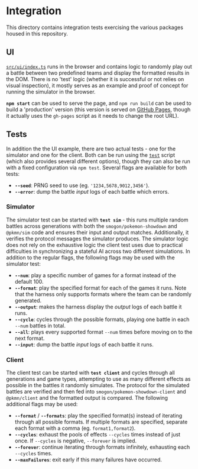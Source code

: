 # Integration

This directory contains integration tests exercising the various packages housed in this repository.

## UI

[`src/ui/index.ts`](src/ui/index.ts) runs in the browser and contains logic to randomly play out a
battle between two predefined teams and display the formatted results in the DOM. There is no 'test'
logic (whether it is successful or not relies on visual inspection), it mostly serves as an example
and proof of concept for running the simulator in the browser.

**`npm start`** can be used to serve the page, and `npm run build` can be used to build a 'production'
version (this version is served on [GitHub Pages](https://pkmn.github.io/ps/integration/), though
it actually uses the `gh-pages` script as it needs to change the root URL).

## Tests

In addition the the UI example, there are two actual tests - one for the simulator and one for the
client. Both can be run using the [`test`](test) script (which also provides several different
options), though they can also be run with a fixed configuration via `npm test`. Several flags are
available for both tests:

- **`--seed`**: PRNG seed to use (eg. `'1234,5678,9012,3456'`).
- **`--error`**: dump the battle _input_ logs of each battle which errors.

### Simulator

The simulator test can be started with **`test sim`** - this runs multiple random battles across
generations with both the `smogon/pokemon-showdown` and `@pkmn/sim` code and ensures their input
and output matches. Additionally, it verifies the protocol messages the simulator produces. The
simulator logic does not rely on the exhaustive logic the client test uses due to practical
difficulties in synchronizing a stateful AI across two different simulations. In addition to the
regular flags, the following flags may be used with the simulator test:

- **`--num`**: play a specific number of games for a format instead of the
    default 100.
- **`--format`**: play the specified format for each of the games it runs.
    Note that the harness only supports formats where the team can be randomly
    generated.
- **`--output`**: makes the harness display the _output_ logs of each battle
    it runs.
- **`--cycle`**: cycles through the possible formats, playing one battle in
    each `--num` battles in total.
- **`--all`**: plays every supported format `--num` times before moving on to
    the next format.
- **`--input`**: dump the battle _input_ logs of each battle it runs.

### Client

The client test can be started with **`test client`** and cycles through all generations and game
types, attempting to use as many different effects as possible in the battles it randomly simulates.
The protocol for the simulated battles are verified and then fed into
`smogon/pokemon-showdown-client` and `@pkmn/client` and the formatted output is compared. The
following additional flags may be used:

- **`--format`** / **`--formats`**: play the specified format(s) instead of
    iterating through all possible formats. If multiple formats are specified,
    separate each format with a comma (eg. `format1,format2`).
- **`--cycles`**: exhaust the pools of effects `--cycles` times instead of
    just once. If `--cycles` is negative, `--forever` is implied.
- **`--forever`**: continue iterating through formats infinitely, exhausting
    each `--cycles` times.
- **`--maxFailures`**: exit early if this many failures have occurred.
